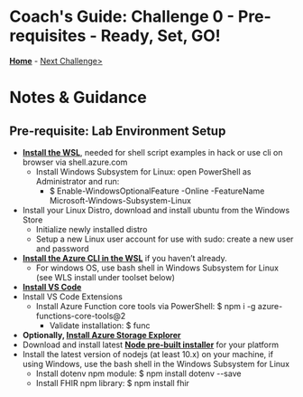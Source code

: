 # Coach's Guide: Challenge 0 - Pre-requisites - Ready, Set, GO!

**[Home](./readme.md)** - [Next Challenge>](./Solution01.md)

# Notes & Guidance
## Pre-requisite: Lab Environment Setup
- **[Install the WSL](https://docs.microsoft.com/en-us/windows/wsl/install-win10)**, needed for shell script examples in hack or use cli on browser via shell.azure.com
    - Install Windows Subsystem for Linux: open PowerShell as Administrator and run:
        - $ Enable-WindowsOptionalFeature -Online -FeatureName Microsoft-Windows-Subsystem-Linux
- Install your Linux Distro, download and install ubuntu from the Windows Store
    - Initialize newly installed distro
    - Setup a new Linux user account for use with sudo: create a new user and password
- **[Install the Azure CLI in the WSL](https://docs.microsoft.com/en-us/cli/azure/install-azurecli?view=azure-cli-latest)** if you haven’t already.
    - For windows OS, use bash shell in Windows Subsystem for Linux (see WLS install under toolset below)
- **[Install VS Code](https://code.visualstudio.com/)**
- Install VS Code Extensions
    - Install Azure Function core tools via PowerShell: $ npm i -g azure-functions-core-tools@2
        - Validate installation: $ func
- **Optionally, [Install Azure Storage Explorer](http://storageexplorer.com)**
- Download and install latest **[Node pre-built installer](https://nodejs.org/en/download/)** for your platform
- Install the latest version of nodejs (at least 10.x) on your machine, if using Windows, use the bash shell in the Windows Subsystem for Linux
    - Install dotenv npm module: $ npm install dotenv --save
    - Install FHIR npm library: $ npm install fhir





